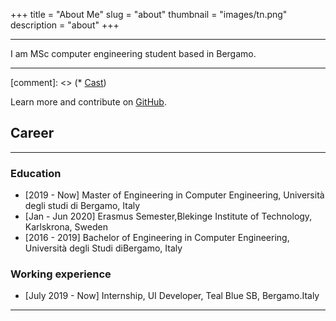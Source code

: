 +++
title = "About Me"
slug = "about"
thumbnail = "images/tn.png"
description = "about"
+++

---------------------------
I am MSc computer engineering student based in Bergamo.

---------------------------
[comment]: <> (* [Cast](https://github.com/spf13/cast))

Learn more and contribute on [GitHub](https://github.com/spf13).

## Career
---------------------------
### Education
* [2019 - Now] Master of Engineering in Computer Engineering, Università degli studi di Bergamo, Italy
* [Jan - Jun 2020] Erasmus Semester,Blekinge Institute of Technology, Karlskrona, Sweden
* [2016 - 2019] Bachelor of Engineering in Computer Engineering, Università degli Studi diBergamo, Italy


### Working experience
* [July 2019 - Now] Internship, UI Developer, Teal Blue SB, Bergamo.Italy

---------------------------
